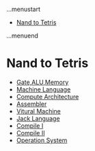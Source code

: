 ...menustart

 - [Nand to Tetris](#45b170be1600a1c6c571bd4e1a5fa6e9)

...menuend


<h2 id="45b170be1600a1c6c571bd4e1a5fa6e9"></h2>

# Nand to Tetris

 - [Gate,ALU,Memory](Nand2TetrisI.md)
 - [Machine Language](Nand2TetrisI_4.md)
 - [Compute Architecture](Nand2TetrisI_5.md)
 - [Assembler](Nand2TetrisI_6.md)
 - [Vitural Machine](Nand2TetrisII.md)
 - [Jack Language](Nand2TetrisII_3.md)
 - [Compile I    ](Nand2TetrisII_4.md)
 - [Compile II   ](Nand2TetrisII_5.md)
 - [Operation System](Nand2TetrisII_6.md)


